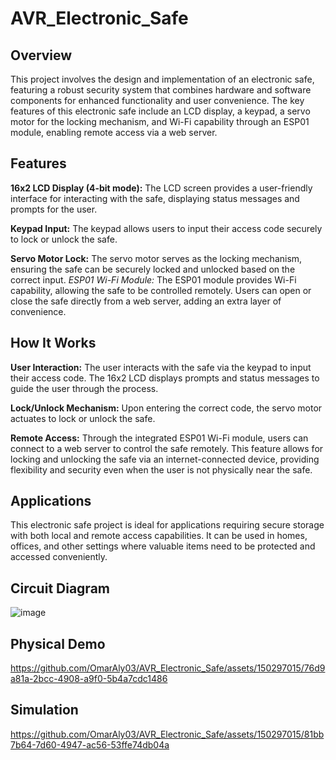 # AVR_Electronic_Safe

## Overview
This project involves the design and implementation of an electronic safe, featuring a robust security system that combines hardware and software components for enhanced functionality and user convenience. The key features of this electronic safe include an LCD display, a keypad, a servo motor for the locking mechanism, and Wi-Fi capability through an ESP01 module, enabling remote access via a web server.

## Features
**16x2 LCD Display (4-bit mode):** The LCD screen provides a user-friendly interface for interacting with the safe, displaying status messages and prompts for the user.

**Keypad Input:** The keypad allows users to input their access code securely to lock or unlock the safe.

**Servo Motor Lock:** The servo motor serves as the locking mechanism, ensuring the safe can be securely locked and unlocked based on the correct input.
_ESP01 Wi-Fi Module:_ The ESP01 module provides Wi-Fi capability, allowing the safe to be controlled remotely. Users can open or close the safe directly from a web server, adding an extra layer of convenience.

## How It Works
**User Interaction:** The user interacts with the safe via the keypad to input their access code. The 16x2 LCD displays prompts and status messages to guide the user through the process.

**Lock/Unlock Mechanism:** Upon entering the correct code, the servo motor actuates to lock or unlock the safe.

**Remote Access:** Through the integrated ESP01 Wi-Fi module, users can connect to a web server to control the safe remotely. This feature allows for locking and unlocking the safe via an internet-connected device, providing flexibility and security even when the user is not physically near the safe.

## Applications
This electronic safe project is ideal for applications requiring secure storage with both local and remote access capabilities. It can be used in homes, offices, and other settings where valuable items need to be protected and accessed conveniently.

## Circuit Diagram
![image](https://github.com/OmarAly03/AVR_Electronic_Safe/assets/150297015/9ae03fbe-cb97-4a06-8ba0-4dbae251f4f3)

## Physical Demo
https://github.com/OmarAly03/AVR_Electronic_Safe/assets/150297015/76d9a81a-2bcc-4908-a9f0-5b4a7cdc1486

## Simulation
https://github.com/OmarAly03/AVR_Electronic_Safe/assets/150297015/81bb7b64-7d60-4947-ac56-53ffe74db04a






